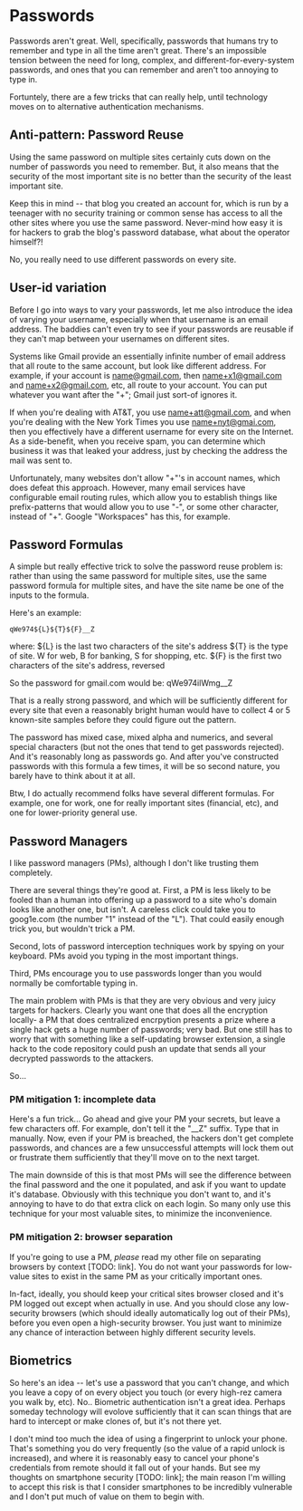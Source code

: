 # Passwords

Passwords aren't great.  Well, specifically, passwords that humans try to
remember and type in all the time aren't great.  There's an impossible tension
between the need for long, complex, and different-for-every-system passwords,
and ones that you can remember and aren't too annoying to type in.

Fortuntely, there are a few tricks that can really help, until technology
moves on to alternative authentication mechanisms.


## Anti-pattern:  Password Reuse

Using the same password on multiple sites certainly cuts down on the number of
passwords you need to remember.  But, it also means that the security of the
most important site is no better than the security of the least important
site.

Keep this in mind -- that blog you created an account for, which is run by a
teenager with no security training or common sense has access to all the other
sites where you use the same password.  Never-mind how easy it is for hackers
to grab the blog's password database, what about the operator himself?!

No, you really need to use different passwords on every site.


## User-id variation

Before I go into ways to vary your passwords, let me also introduce the idea
of varying your username, especially when that username is an email address.
The baddies can't even try to see if your passwords are reusable if they can't
map between your usernames on different sites.

Systems like Gmail provide an essentially infinite number of email address
that all route to the same account, but look like different address.  For
example, if your account is name@gmail.com, then name+x1@gmail.com and
name+x2@gmail.com, etc, all route to your account.  You can put whatever you
want after the "+"; Gmail just sort-of ignores it.

If when you're dealing with AT&T, you use name+att@gmail.com, and when you're
dealing with the New York Times you use name+nyt@gmai.com, then you
effectively have a different username for every site on the Internet.  As a
side-benefit, when you receive spam, you can determine which business it was
that leaked your address, just by checking the address the mail was sent to.

Unfortunately, many websites don't allow "+"'s in account names, which does
defeat this approach.  However, many email services have configurable email
routing rules, which allow you to establish things like prefix-patterns that
would allow you to use "-", or some other character, instead of "+".  Google
"Workspaces" has this, for example.


## Password Formulas

A simple but really effective trick to solve the password reuse problem is:
rather than using the same password for multiple sites, use the same password
formula for multiple sites, and have the site name be one of the inputs to the
formula.

Here's an example:

    qWe974${L}${T}${F}__Z

where:
    ${L} is the last two characters of the site's address
    ${T} is the type of site.  W for web, B for banking, S for shopping, etc.
    ${F} is the first two characters of the site's address, reversed

So the password for gmail.com would be:   qWe974ilWmg__Z

That is a really strong password, and which will be sufficiently different for
every site that even a reasonably bright human would have to collect 4 or 5
known-site samples before they could figure out the pattern.

The password has mixed case, mixed alpha and numerics, and several special
characters (but not the ones that tend to get passwords rejected).  And it's
reasonably long as passwords go.  And after you've constructed passwords with
this formula a few times, it will be so second nature, you barely have to
think about it at all.

Btw, I do actually recommend folks have several different formulas.  For
example, one for work, one for really important sites (financial, etc), and
one for lower-priority general use.


## Password Managers

I like password managers (PMs), although I don't like trusting them
completely.

There are several things they're good at.  First, a PM is less likely to be
fooled than a human into offering up a password to a site who's domain looks
like another one, but isn't.  A careless click could take you to goog1e.com
(the number "1" instead of the "L").  That could easily enough trick you, but
wouldn't trick a PM.

Second, lots of password interception techniques work by spying on your
keyboard.  PMs avoid you typing in the most important things.

Third, PMs encourage you to use passwords longer than you would normally be
comfortable typing in.

The main problem with PMs is that they are very obvious and very juicy targets
for hackers.  Clearly you want one that does all the encryption locally- a PM
that does centralized encrpytion presents a prize where a single hack gets a
huge number of passwords; very bad.  But one still has to worry that with
something like a self-updating browser extension, a single hack to the code
repository could push an update that sends all your decrypted passwords to the
attackers.

So...

### PM mitigation 1: incomplete data

Here's a fun trick...  Go ahead and give your PM your secrets, but leave a few
characters off.  For example, don't tell it the "__Z" suffix.  Type that in
manually.  Now, even if your PM is breached, the hackers don't get complete
passwords, and chances are a few unsuccessful attempts will lock them out or
frustrate them sufficiently that they'll move on to the next target.

The main downside of this is that most PMs will see the difference between the
final password and the one it populated, and ask if you want to update it's
database.  Obviously with this technique you don't want to, and it's annoying
to have to do that extra click on each login.  So many only use this technique
for your most valuable sites, to minimize the inconvenience.


### PM mitigation 2: browser separation

If you're going to use a PM, *please* read my other file on separating
browsers by context [TODO: link].  You do not want your passwords for
low-value sites to exist in the same PM as your critically important ones.

In-fact, ideally, you should keep your critical sites browser closed and it's
PM logged out except when actually in use.  And you should close any
low-security browsers (which should ideally automatically log out of their
PMs), before you even open a high-security browser.  You just want to minimize
any chance of interaction between highly different security levels.


## Biometrics

So here's an idea -- let's use a password that you can't change, and which you
leave a copy of on every object you touch (or every high-rez camera you walk
by, etc).  No..  Biometric authentication isn't a great idea.  Perhaps someday
technology will evolove sufficiently that it can scan things that are hard to
intercept or make clones of, but it's not there yet.

I don't mind too much the idea of using a fingerprint to unlock your phone.
That's something you do very frequently (so the value of a rapid unlock is
increased), and where it is reasonably easy to cancel your phone's credentials
from remote should it fall out of your hands.  But see my thoughts on
smartphone security [TODO: link]; the main reason I'm willing to accept this
risk is that I consider smartphones to be incredibly vulnerable and I don't
put much of value on them to begin with.
